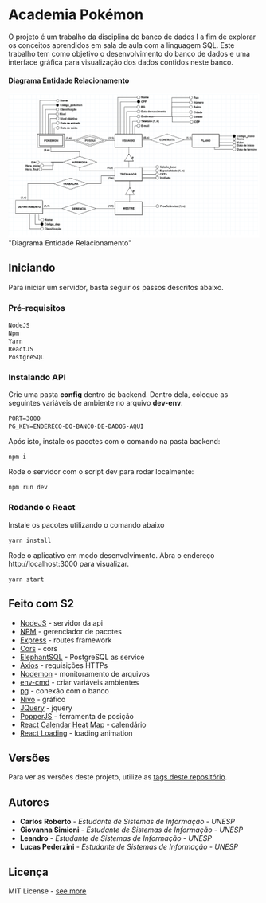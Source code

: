 # Academia Pokémon

O projeto é um trabalho da disciplina de banco de dados I a fim de explorar os conceitos aprendidos em sala de aula com a linguagem SQL. Este trabalho tem como objetivo o desenvolvimento do banco de dados e uma interface gráfica para visualização dos dados contidos neste banco.

#### Diagrama Entidade Relacionamento
![alt text](https://raw.githubusercontent.com/carona-jr/academia-pokemon/master/img/bd.png?token=AJNMEVBP7VK5WBZF4T7J7YK62GTU4) "Diagrama Entidade Relacionamento"

## Iniciando

Para iniciar um servidor, basta seguir os passos descritos abaixo.

### Pré-requisitos

```
NodeJS
Npm
Yarn
ReactJS
PostgreSQL
```

### Instalando API

Crie uma pasta **config** dentro de backend. 
Dentro dela, coloque as seguintes variáveis de ambiente no arquivo **dev-env**:

```
PORT=3000
PG_KEY=ENDEREÇO-DO-BANCO-DE-DADOS-AQUI
```

Após isto, instale os pacotes com o comando na pasta backend: 

```
npm i
```

Rode o servidor com o script dev para rodar localmente:

```
npm run dev
```


### Rodando o React

Instale os pacotes utilizando o comando abaixo

```
yarn install
```

Rode o aplicativo em modo desenvolvimento. Abra o endereço http://localhost:3000 para visualizar.

```
yarn start
```

## Feito com S2

* [NodeJS](https://nodejs.org/en/docs/) - servidor da api
* [NPM](https://www.npmjs.com/) - gerenciador de pacotes
* [Express](https://expressjs.com/) - routes framework
* [Cors](https://www.npmjs.com/package/cors) - cors
* [ElephantSQL](https://www.elephantsql.com/) - PostgreSQL as service
* [Axios](https://www.npmjs.com/package/axios) - requisições HTTPs
* [Nodemon](https://www.npmjs.com/package/nodemon) - monitoramento de arquivos
* [env-cmd](https://www.npmjs.com/package/env-cmd) - criar variáveis ambientes
* [pg](https://www.npmjs.com/package/pg) - conexão com o banco
* [Nivo](https://nivo.rocks/components) - gráfico
* [JQuery](https://jquery.com/) - jquery
* [PopperJS](https://popper.js.org/) - ferramenta de posição
* [React Calendar Heat Map](https://www.npmjs.com/package/react-calendar-heatmap) - calendário
* [React Loading](https://www.npmjs.com/package/react-loading) - loading animation

## Versões

Para ver as versões deste projeto, utilize as [tags deste repositório](https://github.com/carona-jr/academia-pokemon/releases). 

## Autores

* **Carlos Roberto** - *Estudante de Sistemas de Informação - UNESP* 
* **Giovanna Simioni** - *Estudante de Sistemas de Informação - UNESP* 
* **Leandro** - *Estudante de Sistemas de Informação - UNESP* 
* **Lucas Pederzini** - *Estudante de Sistemas de Informação - UNESP* 

## Licença

MIT License - [see more](https://github.com/carona-jr/academia-pokemon/blob/master/LICENSE)
